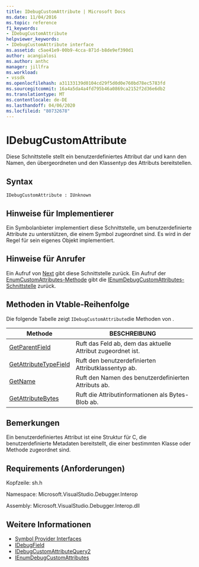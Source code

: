```yaml
---
title: IDebugCustomAttribute | Microsoft Docs
ms.date: 11/04/2016
ms.topic: reference
f1_keywords:
- IDebugCustomAttribute
helpviewer_keywords:
- IDebugCustomAttribute interface
ms.assetid: c5ae41e9-00b9-4cca-871d-b8de9ef390d1
author: acangialosi
ms.author: anthc
manager: jillfra
ms.workload:
- vssdk
ms.openlocfilehash: a31133139d0104cd29f5d0d0e760bd78ec5783fd
ms.sourcegitcommit: 16a4a5da4a4fd795b46a0869ca2152f2d36e6db2
ms.translationtype: MT
ms.contentlocale: de-DE
ms.lasthandoff: 04/06/2020
ms.locfileid: "80732678"
---
```

# <a name="idebugcustomattribute"></a>IDebugCustomAttribute
Diese Schnittstelle stellt ein benutzerdefiniertes Attribut dar und kann den Namen, den übergeordneten und den Klassentyp des Attributs bereitstellen.

## <a name="syntax"></a>Syntax

```
IDebugCustomAttribute : IUnknown
```

## <a name="notes-for-implementers"></a>Hinweise für Implementierer
 Ein Symbolanbieter implementiert diese Schnittstelle, um benutzerdefinierte Attribute zu unterstützen, die einem Symbol zugeordnet sind. Es wird in der Regel für sein eigenes Objekt implementiert.

## <a name="notes-for-callers"></a>Hinweise für Anrufer
 Ein Aufruf von [Next](../../../extensibility/debugger/reference/ienumdebugcustomattributes-next.md) gibt diese Schnittstelle zurück. Ein Aufruf der [EnumCustomAttributes-Methode](../../../extensibility/debugger/reference/idebugcustomattributequery2-enumcustomattributes.md) gibt die [IEnumDebugCustomAttributes-Schnittstelle](../../../extensibility/debugger/reference/ienumdebugcustomattributes.md) zurück.

## <a name="methods-in-vtable-order"></a>Methoden in Vtable-Reihenfolge
 Die folgende Tabelle zeigt `IDebugCustomAttribute`die Methoden von .

|Methode|BESCHREIBUNG|
|------------|-----------------|
|[GetParentField](../../../extensibility/debugger/reference/idebugcustomattribute-getparentfield.md)|Ruft das Feld ab, dem das aktuelle Attribut zugeordnet ist.|
|[GetAttributeTypeField](../../../extensibility/debugger/reference/idebugcustomattribute-getattributetypefield.md)|Ruft den benutzerdefinierten Attributklassentyp ab.|
|[GetName](../../../extensibility/debugger/reference/idebugcustomattribute-getname.md)|Ruft den Namen des benutzerdefinierten Attributs ab.|
|[GetAttributeBytes](../../../extensibility/debugger/reference/idebugcustomattribute-getattributebytes.md)|Ruft die Attributinformationen als Bytes-Blob ab.|

## <a name="remarks"></a>Bemerkungen
 Ein benutzerdefiniertes Attribut ist eine Struktur für C, die benutzerdefinierte Metadaten bereitstellt, die einer bestimmten Klasse oder Methode zugeordnet sind.

## <a name="requirements"></a>Requirements (Anforderungen)
 Kopfzeile: sh.h

 Namespace: Microsoft.VisualStudio.Debugger.Interop

 Assembly: Microsoft.VisualStudio.Debugger.Interop.dll

## <a name="see-also"></a>Weitere Informationen
- [Symbol Provider Interfaces](../../../extensibility/debugger/reference/symbol-provider-interfaces.md)
- [IDebugField](../../../extensibility/debugger/reference/idebugfield.md)
- [IDebugCustomAttributeQuery2](../../../extensibility/debugger/reference/idebugcustomattributequery2.md)
- [IEnumDebugCustomAttributes](../../../extensibility/debugger/reference/ienumdebugcustomattributes.md)
